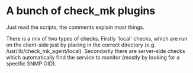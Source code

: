 A bunch of check_mk plugins
===========================
Just read the scripts, the comments explain most things.

There is a mix of two types of checks. Firstly 'local' checks, which are run on the
client-side just by placing in the correct directory (e.g. /usr/lib/check_mk_agent/local).
Secondarily there are server-side checks which automatically find the service to monitor
(mostly by looking for a specific SNMP OID).
